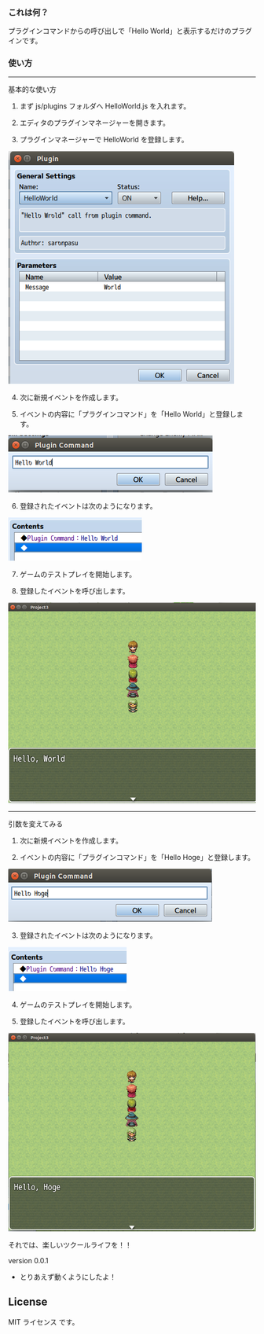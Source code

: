 ### これは何？

プラグインコマンドからの呼び出しで「Hello World」と表示するだけのプラグインです。

### 使い方

---
基本的な使い方

1) まず js/plugins フォルダへ HelloWorld.js を入れます。

2) エディタのプラグインマネージャーを開きます。

3) プラグインマネージャーで HelloWorld を登録します。

![プラグインマネージャーの操作画面](/HelloWorld/img/plugin_manager.png)

4) 次に新規イベントを作成します。

5) イベントの内容に「プラグインコマンド」を「Hello World」と登録します。

![プラグインコマンド登録画面](/HelloWorld/img/plugin_command_1.png)

6) 登録されたイベントは次のようになります。

![イベント内容](/HelloWorld/img/event_1.png)

7) ゲームのテストプレイを開始します。

8) 登録したイベントを呼び出します。

![イベント実行結果](/HelloWorld/img/result_1.png)


---
引数を変えてみる

1) 次に新規イベントを作成します。

2) イベントの内容に「プラグインコマンド」を「Hello Hoge」と登録します。

![プラグインコマンド登録画面](/HelloWorld/img/plugin_command_2.png)

3) 登録されたイベントは次のようになります。

![イベント内容](/HelloWorld/img/event_2.png)

4) ゲームのテストプレイを開始します。

5) 登録したイベントを呼び出します。

![イベント実行結果](/HelloWorld/img/result_2.png)


それでは、楽しいツクールライフを！！


version 0.0.1
- とりあえず動くようにしたよ！

## License
MIT ライセンス です。


